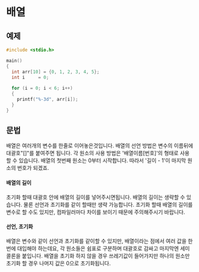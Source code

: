 배열
=======

예제
---------
```c
#include <stdio.h>

main()
{
  int arr[10] = {0, 1, 2, 3, 4, 5};
  int i     = 0;
  
  for (i = 0; i < 6; i++)
  {
    printf("%-3d", arr[i]);
  }
}
```

문법
---------
배열은 여러개의 변수를 한줄로 이어놓은것입니다. 
배열의 선언 방법은 변수의 이름뒤에 대괄호"[]"를 붙여주면 됩니다. 
각 원소의 사용 방법은 '배열이름[번호]'의 형태로 사용할 수 있습니다. 
배열의 첫번째 원소는 0부터 시작합니다. 따라서 
'길이 - 1'이 마지막 원소의 번호가 되겠죠.

#### 배열의 길이
초기화 할때 대괄호 안에 배열의 길이를 넣어주시면됩니다. 
배열의 길이는 생략할 수 있습니다. 물론 선언과 초기화를 같이 할때만 생략 가능합니다. 
초기화 할때 배열의 길이를 변수로 할 수도 있지만, 컴파일러마다 차이를 보이기 때문에 주의해주시기 바랍니다. 

#### 선언, 초기화
배열은 변수와 같이 선언과 초기화를 같이할 수 있지만, 
배열이라는 점에서 여러 값을 한번에 대입해야 하는데요, 
각 원소들은 쉼표로 구분하며 대괄호로 감싸고 마지막엔 세미콜론을 붙입니다. 
배열을 초기화 하지 않을 경우 쓰레기값이 들어가지만 
하나의 원소만 초기화 할 경우 나머지 값은 0으로 초기화됩니다.